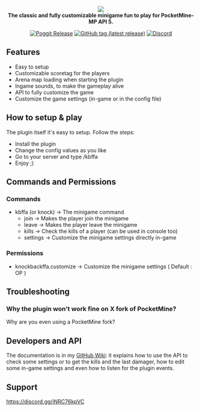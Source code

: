 <p align="center">
	<a href="https://github.com/ApexieDevelopment/Knock"><img src="https://raw.githubusercontent.com/ApexieDevelopment/Knock/main/assets/Logo.png"></img></a><br>
	<b>The classic and fully customizable minigame fun to play for PocketMine-MP API 5.</b>
</p>

<p align="center">
        <a href="https://poggit.pmmp.io/p/KnockbackFFA"><img src="https://poggit.pmmp.io/shield.state/KnockbackFFA" alt="Poggit Release"></a>
	<a href="https://github.com/ApexieDevelopment/Knock/releases"><img src="https://img.shields.io/github/v/tag/ApexieDevelopment/Knock?label=release&logo=github" alt="GitHub tag (latest release)" /></a>
	<a href="https://discord.gg/jNRC76kpVC"><img src="https://img.shields.io/discord/736977303539810365?label=discord&color=7289DA&logo=discord" alt="Discord" /></a>
</p>

## Features
- Easy to setup
- Customizable scoretag for the players
- Arena map loading when starting the plugin
- Ingame sounds, to make the gameplay alive
- API to fully customize the game
- Customize the game settings (in-game or in the config file)

## How to setup & play
The plugin itself it's easy to setup. Follow the steps:
- Install the plugin
- Change the config values as you like
- Go to your server and type /kbffa
- Enjoy ;)

## Commands and Permissions
### Commands
- kbffa (or knock) -> The minigame command
  - join -> Makes the player join the minigame
  - leave -> Makes the player leave the minigame
  - kills -> Check the kills of a player (can be used in console too)
  - settings -> Customize the minigame settings directly in-game
### Permissions
- knockbackffa.customize -> Customize the minigame settings ( Default : OP )

## Troubleshooting
### Why the plugin won't work fine on X fork of PocketMine?
Why are you even using a PocketMine fork?

## Developers and API
The documentation is in my [GitHub Wiki](https://github.com/MineCube-MC/Knock/wiki): it explains how to use the API to check some settings or to get the kills and the last damager, how to edit some in-game settings and even how to listen for the plugin events.

## Support
https://discord.gg/jNRC76kpVC
